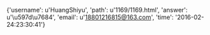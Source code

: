 {'username': u'HuangShiyu', 'path': u'1169/1169.html', 'answer': u'\u597d\u7684', 'email': u'18801216815@163.com', 'time': '2016-02-24:23:30:41'}